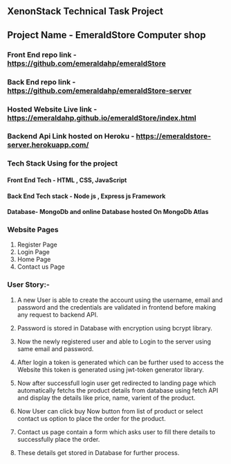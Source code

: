 ## XenonStack Technical Task Project

## Project Name - EmeraldStore Computer shop

### Front End repo link - https://github.com/emeraldahp/emeraldStore
### Back End repo link - https://github.com/emeraldahp/emeraldStore-server

### Hosted Website Live link - https://emeraldahp.github.io/emeraldStore/index.html
### Backend Api Link hosted on Heroku - https://emeraldstore-server.herokuapp.com/

### Tech Stack Using for the project 

#### Front End Tech - HTML , CSS, JavaScript 
#### Back End Tech stack - Node js , Express js Framework
#### Database- MongoDb and online Database hosted On MongoDb Atlas

### Website Pages
1. Register Page
2. Login Page
3. Home Page
4. Contact us Page

### User Story:-
1. A new User is able to create the account using the username, email and password and the credentials are validated in frontend before making any request to backend API.

2. Password is stored in Database with encryption  using bcrypt library.

3. Now the newly registered user and able to Login to the server using same email and password.

4. After login a token is generated which can be further used to access the Website this token is generated using jwt-token generator library.

5. Now after successfull login user get redirected to landing page which automatically fetchs the product details from database using  fetch API and display the details like price, name, varient of the product.

6. Now User can click buy Now button from list of product or select contact us option to place the order for the product.

7. Contact us page contain a form which asks user to fill there details to successfully place the order.

8. These details get stored in Database for further process.
